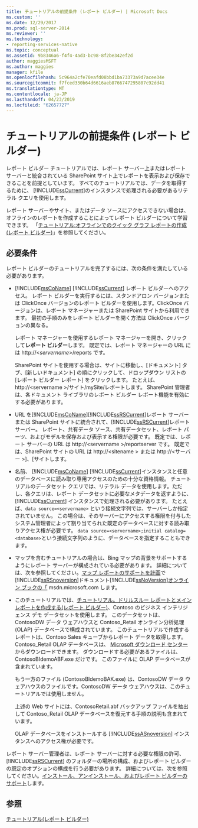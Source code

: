 ```yaml
---
title: チュートリアルの前提条件 (レポート ビルダー) | Microsoft Docs
ms.custom: ''
ms.date: 12/29/2017
ms.prod: sql-server-2014
ms.reviewer: ''
ms.technology:
- reporting-services-native
ms.topic: conceptual
ms.assetid: 9b8346a6-f4f4-4ad3-bc98-8f2be342ef2d
author: maggiesMSFT
ms.author: maggies
manager: kfile
ms.openlocfilehash: 5c964a2cfe70eafd08bbd1ba73373a9d7acee34e
ms.sourcegitcommit: f7fced330b64d6616aeb8766747295807c92dd41
ms.translationtype: MT
ms.contentlocale: ja-JP
ms.lasthandoff: 04/23/2019
ms.locfileid: "62657727"
---
```

# <a name="prerequisites-for-tutorials-report-builder"></a>チュートリアルの前提条件 (レポート ビルダー)
  レポート ビルダー チュートリアルでは、レポート サーバー上またはレポート サーバーと統合されている SharePoint サイト上でレポートを表示および保存できることを前提としています。 すべてのチュートリアルでは、データを取得するために、 [!INCLUDE[ssCurrent](../includes/sscurrent-md.md)]のインスタンスで処理される必要があるリテラル クエリを使用します。  
  
 レポート サーバーやサイト、またはデータ ソースにアクセスできない場合は、オフラインのレポートを作成することによってレポート ビルダーについて学習できます。 「[チュートリアル:オフラインでのクイック グラフ レポートの作成 &#40;レポート ビルダー&#41;](report-builder/tutorial-create-a-quick-chart-report-offline-report-builder.md)」を参照してください。  
  
## <a name="requirements"></a>必要条件  
 レポート ビルダーのチュートリアルを完了するには、次の条件を満たしている必要があります。  
  
-    [!INCLUDE[msCoName](../includes/msconame-md.md)] [!INCLUDE[ssCurrent](../includes/sscurrent-md.md)] レポート ビルダーへのアクセス。 レポート ビルダーを実行するには、スタンドアロン バージョンまたは ClickOnce バージョンのレポート ビルダーを使用します。ClickOnce バージョンは、レポート マネージャーまたは SharePoint サイトから利用できます。 最初の手順のみをレポート ビルダーを開く方法は ClickOnce バージョンの異なる。  
  
     レポート マネージャーを使用するレポート マネージャーを開き、クリックして**レポート ビルダー**します。 既定では、レポート マネージャーの URL には http://\<*servername*>/reports です。  
  
     SharePoint サイトを使用する場合は、サイトに移動し、[ドキュメント] タブ、[新しいドキュメント] の順にクリックして、ドロップダウン リストの [レポート ビルダー レポート] をクリックします。 たとえば、 http://\<servername >/サイト/mySite/レポートします。 SharePoint 管理者は、各ドキュメント ライブラリのレポート ビルダー レポート機能を有効にする必要があります。  
  
-   URL を[!INCLUDE[msCoName](../includes/msconame-md.md)][!INCLUDE[ssRSCurrent](../includes/ssrscurrent-md.md)]レポート サーバーまたは SharePoint サイトに統合されて、[!INCLUDE[ssRSCurrent](../includes/ssrscurrent-md.md)]レポート サーバー。 レポート、共有データ ソース、共有データセット、レポート パーツ、およびモデルを保存および表示する権限が必要です。 既定では、レポート サーバーの URL は http://\<servername >/reportserver です。 既定では、SharePoint サイトの URL は http://\<sitename > または http://\<サーバー >]、[サイトします。  
  
-   名前、 [!INCLUDE[msCoName](../includes/msconame-md.md)] [!INCLUDE[ssCurrent](../includes/sscurrent-md.md)]インスタンスと任意のデータベースに読み取り専用アクセスのための十分な資格情報。 チュートリアルのデータセット クエリでは、リテラル データを使用します。ただし、各クエリは、レポート データセットに必要なメタデータを返すように、 [!INCLUDE[ssCurrent](../includes/sscurrent-md.md)] インスタンスで処理される必要があります。 たとえば、`data source=<servername>` という接続文字列では、サーバーしか指定されていません。 この場合は、そのサーバーにアクセスする権限を付与したシステム管理者によって割り当てられた既定のデータベースに対する読み取りアクセス権が必要です。 `data source=<servername>;initial catalog=<database>`という接続文字列のように、データベースを指定することもできます。  
  
-   マップを含むチュートリアルの場合は、Bing マップの背景をサポートするようにレポート サーバーが構成されている必要があります。 詳細については、次を参照してください。[マップ レポートのサポートを計画](plan-for-map-report-support.md)で[!INCLUDE[ssRSnoversion](../includes/ssrsnoversion-md.md)]ドキュメント[!INCLUDE[ssNoVersion](../includes/ssnoversion-md.md)][オンライン ブックの「](https://go.microsoft.com/fwlink/?LinkId=154888) msdn.microsoft.com します。  
  
-   このチュートリアルでは、[チュートリアル。ドリルスルー レポートとメイン レポートを作成する&#40;レポート ビルダー&#41;](tutorial-creating-drillthrough-and-main-reports-report-builder.md)、Contoso のビジネス インテリジェンス デモ データセットを使用します。 このデータセットは、ContosoDW データ ウェアハウスと Contoso_Retail オンライン分析処理 (OLAP) データベースで構成されています。 このチュートリアルで作成するレポートは、Contoso Sales キューブからレポート データを取得します。 Contoso_Retail OLAP データベースは、 [Microsoft ダウンロード センター](https://go.microsoft.com/fwlink/?LinkID=191575)からダウンロードできます。 ダウンロードする必要があるファイルは、ContosoBIdemoABF.exe だけです。 このファイルに OLAP データベースが含まれています。  
  
     もう一方のファイル (ContosoBIdemoBAK.exe) は、ContosoDW データ ウェアハウスのファイルです。ContosoDW データ ウェアハウスは、このチュートリアルでは使用しません。  
  
     上述の Web サイトには、ContosoRetail.abf バックアップ ファイルを抽出して Contoso_Retail OLAP データベースを復元する手順の説明も含まれています。  
  
     OLAP データベースをインストールする [!INCLUDE[ssASnoversion](../includes/ssasnoversion-md.md)] インスタンスへのアクセス権が必要です。  
  
 レポート サーバー管理者は、レポート サーバーに対する必要な権限の許可、 [!INCLUDE[ssRSCurrent](../includes/ssrscurrent-md.md)] のフォルダーの場所の構成、およびレポート ビルダーの既定のオプションの構成を行う必要があります。 詳細については、次を参照してください。[インストール、アンインストール、およびレポート ビルダーのサポート](install-uninstall-and-report-builder-support.md)します。  
  
## <a name="see-also"></a>参照  
 [チュートリアル&#40;レポート ビルダー&#41;](report-builder-tutorials.md)  
  
  
